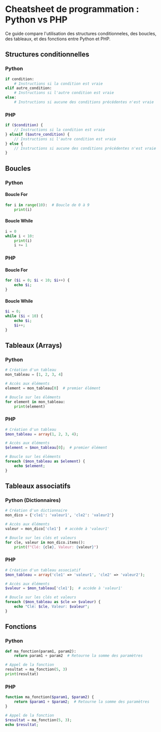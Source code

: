 
# Cheatsheet de programmation : Python vs PHP 

Ce guide compare l'utilisation des structures conditionneles, des boucles, des tableaux, et des fonctions entre Python et PHP.

## Structures conditionnelles

### Python
```python
if condition:
    # Instructions si la condition est vraie
elif autre_condition:
    # Instructions si l'autre condition est vraie
else:
    # Instructions si aucune des conditions précédentes n'est vraie
```

### PHP
```php
if ($condition) {
    // Instructions si la condition est vraie
} elseif ($autre_condition) {
    // Instructions si l'autre condition est vraie
} else {
    // Instructions si aucune des conditions précédentes n'est vraie
}
```

## Boucles

### Python

#### Boucle For
```python
for i in range(10):  # Boucle de 0 à 9
    print(i)
```

#### Boucle While
```python
i = 0
while i < 10:
    print(i)
    i += 1
```

### PHP

#### Boucle For
```php
for ($i = 0; $i < 10; $i++) {
    echo $i;
}
```

#### Boucle While
```php
$i = 0;
while ($i < 10) {
    echo $i;
    $i++;
}
```

## Tableaux (Arrays)

### Python
```python
# Création d'un tableau
mon_tableau = [1, 2, 3, 4]

# Accès aux éléments
element = mon_tableau[0]  # premier élément

# Boucle sur les éléments
for element in mon_tableau:
    print(element)
```

### PHP
```php
# Création d'un tableau
$mon_tableau = array(1, 2, 3, 4);

# Accès aux éléments
$element = $mon_tableau[0];  # premier élément

# Boucle sur les éléments
foreach ($mon_tableau as $element) {
    echo $element;
}
```

## Tableaux associatifs

### Python (Dictionnaires)
```python
# Création d'un dictionnaire
mon_dico = {'cle1': 'valeur1', 'cle2': 'valeur2'}

# Accès aux éléments
valeur = mon_dico['cle1']  # accède à 'valeur1'

# Boucle sur les clés et valeurs
for cle, valeur in mon_dico.items():
    print(f"Clé: {cle}, Valeur: {valeur}")
```

### PHP
```php
# Création d'un tableau associatif
$mon_tableau = array('cle1' => 'valeur1', 'cle2' => 'valeur2');

# Accès aux éléments
$valeur = $mon_tableau['cle1'];  # accède à 'valeur1'

# Boucle sur les clés et valeurs
foreach ($mon_tableau as $cle => $valeur) {
    echo "Clé: $cle, Valeur: $valeur";
}
```

## Fonctions

### Python
```python
def ma_fonction(param1, param2):
    return param1 + param2  # Retourne la somme des paramètres

# Appel de la fonction
resultat = ma_fonction(5, 3)
print(resultat)
```

### PHP
```php
function ma_fonction($param1, $param2) {
    return $param1 + $param2;  # Retourne la somme des paramètres
}

# Appel de la fonction
$resultat = ma_fonction(5, 3);
echo $resultat;
```
